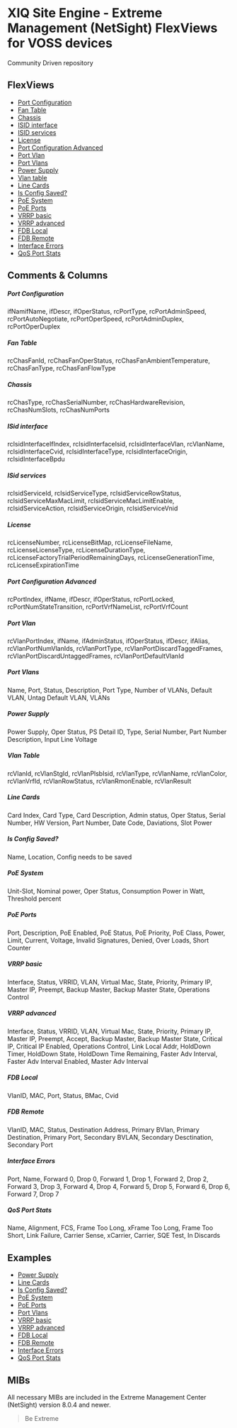 # XIQ Site Engine - Extreme Management (NetSight) FlexViews for VOSS devices

Community Driven repository

## FlexViews
* [Port Configuration](tpl/VOSS_Port_Config.tpl?raw=true)
* [Fan Table](tpl/VOSS_FanTable.tpl?raw=true)
* [Chassis](tpl/VOSS_Chassis.tpl?raw=true)
* [ISID interface](tpl/VOSS_ISid_interface.tpl?raw=true)
* [ISID services](tpl/VOSS_ISid_Services.tpl?raw=true)
* [License](tpl/VOSS_License.tpl?raw=true)
* [Port Configuration Advanced](tpl/VOSS_Port_Advanced_Config.tpl?raw=true)
* [Port Vlan](tpl/VOSS_Port_Vlan_Table.tpl?raw=true)
* [Port Vlans](tpl/VOSS_Port_VLANs.tpl?raw=true)
* [Power Supply](tpl/VOSS_PowerSupply.tpl?raw=true)
* [Vlan table](tpl/VOSS_Vlan_Table.tpl?raw=true)
* [Line Cards](tpl/VOSS_Line_Cards.tpl?raw=true)
* [Is Config Saved?](tpl/VOSS_IsConfigSaved.tpl?raw=true)
* [PoE System](tpl/BOSS_VOSS_PoE_Main.tpl?raw=true)
* [PoE Ports](tpl/VOSS_PoE_Ports.tpl?raw=true)
* [VRRP basic](tpl/VOSS_VRRP_basic.tpl?raw=true)
* [VRRP advanced](tpl/VOSS_VRRP_advanced.tpl?raw=true)
* [FDB Local](tpl/VOSS_FDB.tpl?raw=true)
* [FDB Remote](tpl/VOSS_FDB_Remote.tpl?raw=true)
* [Interface Errors](tpl/VOSS_Interface_Errors.tpl?raw=true)
* [QoS Port Stats](tpl/VOSS_QoS_Egress_Ports_stats_bytes.tpl?raw=true)



## Comments & Columns
##### Port Configuration
ifNamifName, ifDescr, ifOperStatus, rcPortType, rcPortAdminSpeed, rcPortAutoNegotiate, rcPortOperSpeed, rcPortAdminDuplex, rcPortOperDuplex

##### Fan Table
rcChasFanId, rcChasFanOperStatus, rcChasFanAmbientTemperature, rcChasFanType, rcChasFanFlowType

##### Chassis
rcChasType, rcChasSerialNumber, rcChasHardwareRevision, rcChasNumSlots, rcChasNumPorts

##### ISid interface
rcIsidInterfaceIfIndex, rcIsidInterfaceIsid, rcIsidInterfaceVlan, rcVlanName, rcIsidInterfaceCvid, rcIsidInterfaceType, rcIsidInterfaceOrigin, rcIsidInterfaceBpdu

##### ISid services
rcIsidServiceId, rcIsidServiceType, rcIsidServiceRowStatus, rcIsidServiceMaxMacLimit, rcIsidServiceMacLimitEnable, rcIsidServiceAction, rcIsidServiceOrigin, rcIsidServiceVnid

##### License
rcLicenseNumber, rcLicenseBitMap, rcLicenseFileName, rcLicenseLicenseType, rcLicenseDurationType, rcLicenseFactoryTrialPeriodRemainingDays, rcLicenseGenerationTime, rcLicenseExpirationTime

##### Port Configuration Advanced
rcPortIndex, ifName, ifDescr, ifOperStatus, rcPortLocked, rcPortNumStateTransition, rcPortVrfNameList, rcPortVrfCount

##### Port Vlan
rcVlanPortIndex, ifName, ifAdminStatus, ifOperStatus, ifDescr, ifAlias, rcVlanPortNumVlanIds,  rcVlanPortType, rcVlanPortDiscardTaggedFrames, rcVlanPortDiscardUntaggedFrames, rcVlanPortDefaultVlanId

##### Port Vlans
Name, Port, Status, Description, Port Type, Number of VLANs, Default VLAN, Untag Default VLAN, VLANs

##### Power Supply
Power Supply, Oper Status, PS Detail ID, Type, Serial Number, Part Number Description, Input Line Voltage

##### Vlan Table
rcVlanId, rcVlanStgId, rcVlanPlsbIsid, rcVlanType, rcVlanName, rcVlanColor, rcVlanVrfId, rcVlanRowStatus, rcVlanRmonEnable, rcVlanResult

##### Line Cards
Card Index, Card Type, Card Description, Admin status, Oper Status, Serial Number, HW Version, Part Number, Date Code, Daviations, Slot Power

##### Is Config Saved?
Name, Location, Config needs to be saved

##### PoE System
Unit-Slot, Nominal power, Oper Status, Consumption Power in Watt, Threshold percent

##### PoE Ports
Port, Description, PoE Enabled, PoE Status, PoE Priority, PoE Class, Power, Limit, Current, Voltage, Invalid Signatures, Denied, Over Loads, Short Counter

##### VRRP basic
Interface, Status, VRRID, VLAN, Virtual Mac, State, Priority, Primary IP, Master IP, Preempt, Backup Master, Backup Master State, Operations Control

##### VRRP advanced
Interface, Status, VRRID, VLAN, Virtual Mac, State, Priority, Primary IP, Master IP, Preempt, Accept, Backup Master, Backup Master State, Critical IP, Critical IP Enabled, Operations Control, Link Local Addr, HoldDown Timer, HoldDown State, HoldDown Time Remaining, Faster Adv Interval, Faster Adv Interval Enabled, Master Adv Interval

##### FDB Local
VlanID, MAC, Port, Status, BMac, Cvid

##### FDB Remote
VlanID, MAC, Status, Destination Address, Primary BVlan, Primary Destination, Primary Port, Secondary BVLAN, Secondary Desctination, Secondary Port

##### Interface Errors
Port, Name, Forward 0, Drop 0, Forward 1, Drop 1, Forward 2, Drop 2, Forward 3, Drop 3, Forward 4, Drop 4, Forward 5, Drop 5, Forward 6, Drop 6, Forward 7, Drop 7

##### QoS Port Stats
Name, Alignment, FCS, Frame Too Long, xFrame Too Long, Frame Too Short, Link Failure, Carrier Sense, xCarrier, Carrier, SQE Test, In Discards



## Examples
* [Power Supply](sample/VOSS_PowerSupply.png?raw=true)
* [Line Cards](sample/VOSS_Line_Cards.png?raw=true)
* [Is Config Saved?](sample/VOSS_IsConfiSaved.png?raw=true)
* [PoE System](sample/BOSS_VOSS_PoE_Main.png?raw=true)
* [PoE Ports](sample/VOSS_PoE_Ports.png?raw=true)
* [Port Vlans](sample/VOSS_Port_VLANs.png?raw=true)
* [VRRP basic](sample/VOSS_VRRP_basic.png?raw=true)
* [VRRP advanced](sample/VOSS_VRRP_advanced.png?raw=true)
* [FDB Local](sample/VOSS_FDB.png?raw=true)
* [FDB Remote](sample/VOSS_FDB_Remote.png?raw=true)
* [Interface Errors](sample/VOSS_Interface_Errors.png?raw=true)
* [QoS Port Stats](sample/VOSS_QoS_Egress_Ports_stats_bytes.png?raw=true)


## MIBs
All necessary MIBs are included in the Extreme Management Center (NetSight) version 8.0.4 and newer.

>Be Extreme